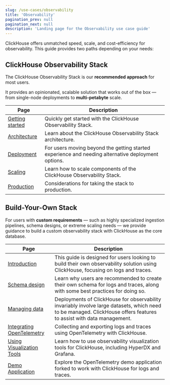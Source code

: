```yaml
---
slug: /use-cases/observability
title: 'Observability'
pagination_prev: null
pagination_next: null
description: 'Landing page for the Observability use case guide'
---
```


ClickHouse offers unmatched speed, scale, and cost-efficiency for observability. This guide provides two paths depending on your needs:

## ClickHouse Observability Stack

The ClickHouse Observability Stack is our **recommended approach** for most users.

It provides an opinionated, scalable solution that works out of the box — from single-node deployments to **multi-petabyte** scale.

| Page                                              | Description                                                                                         |
|---------------------------------------------------|-----------------------------------------------------------------------------------------------------|
| [Getting started](./clickhouse-stack/getting-started.md)   | Quickly get started with the ClickHouse Observability Stack.                                         |
| [Architecture](./clickhouse-stack/architecture.md)        | Learn about the ClickHouse Observability Stack architecture.                                         |
| [Deployment](./clickhouse-stack/deployment.md)            | For users moving beyond the getting started experience and needing alternative deployment options.  |
| [Scaling](./clickhouse-stack/scaling.md)                  | Learn how to scale components of the ClickHouse Observability Stack.                                 |
| [Production](./clickhouse-stack/production.md)            | Considerations for taking the stack to production.                                                   |

## Build-Your-Own Stack

For users with **custom requirements** — such as highly specialized ingestion pipelines, schema designs, or extreme scaling needs — we provide guidance to build a custom observability stack with ClickHouse as the core database.

| Page                                                        | Description                                                                                                                                                                   |
|-------------------------------------------------------------|-------------------------------------------------------------------------------------------------------------------------------------------------------------------------------|
| [Introduction](./build-your-own/introduction.md)            | This guide is designed for users looking to build their own observability solution using ClickHouse, focusing on logs and traces.                                             |
| [Schema design](./build-your-own/schema-design.md)          | Learn why users are recommended to create their own schema for logs and traces, along with some best practices for doing so.                                                  |
| [Managing data](./build-your-own/managing-data.md)          | Deployments of ClickHouse for observability invariably involve large datasets, which need to be managed. ClickHouse offers features to assist with data management.           |
| [Integrating OpenTelemetry](./build-your-own/integrating-opentelemetry.md) | Collecting and exporting logs and traces using OpenTelemetry with ClickHouse.                                                           |
| [Using Visualization Tools](./build-your-own/grafana.md)    | Learn how to use observability visualization tools for ClickHouse, including HyperDX and Grafana.                                       |
| [Demo Application](./build-your-own/demo-application.md)    | Explore the OpenTelemetry demo application forked to work with ClickHouse for logs and traces.                                           |
